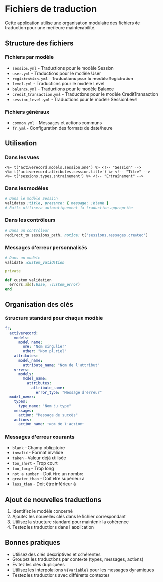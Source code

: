# Fichiers de traduction

Cette application utilise une organisation modulaire des fichiers de traduction pour une meilleure maintenabilité.

## Structure des fichiers

### Fichiers par modèle
- `session.yml` - Traductions pour le modèle Session
- `user.yml` - Traductions pour le modèle User
- `registration.yml` - Traductions pour le modèle Registration
- `level.yml` - Traductions pour le modèle Level
- `balance.yml` - Traductions pour le modèle Balance
- `credit_transaction.yml` - Traductions pour le modèle CreditTransaction
- `session_level.yml` - Traductions pour le modèle SessionLevel

### Fichiers généraux
- `common.yml` - Messages et actions communs
- `fr.yml` - Configuration des formats de date/heure

## Utilisation

### Dans les vues
```erb
<%= t('activerecord.models.session.one') %> <!-- "Session" -->
<%= t('activerecord.attributes.session.title') %> <!-- "Titre" -->
<%= t('sessions.types.entrainement') %> <!-- "Entraînement" -->
```

### Dans les modèles
```ruby
# Dans le modèle Session
validates :title, presence: { message: :blank }
# Rails utilisera automatiquement la traduction appropriée
```

### Dans les contrôleurs
```ruby
# Dans un contrôleur
redirect_to sessions_path, notice: t('sessions.messages.created')
```

### Messages d'erreur personnalisés
```ruby
# Dans un modèle
validate :custom_validation

private

def custom_validation
  errors.add(:base, :custom_error)
end
```

## Organisation des clés

### Structure standard pour chaque modèle
```yaml
fr:
  activerecord:
    models:
      model_name:
        one: "Nom singulier"
        other: "Nom pluriel"
    attributes:
      model_name:
        attribute_name: "Nom de l'attribut"
    errors:
      models:
        model_name:
          attributes:
            attribute_name:
              error_type: "Message d'erreur"
  model_names:
    types:
      type_name: "Nom du type"
    messages:
      action: "Message de succès"
    actions:
      action_name: "Nom de l'action"
```

### Messages d'erreur courants
- `blank` - Champ obligatoire
- `invalid` - Format invalide
- `taken` - Valeur déjà utilisée
- `too_short` - Trop court
- `too_long` - Trop long
- `not_a_number` - Doit être un nombre
- `greater_than` - Doit être supérieur à
- `less_than` - Doit être inférieur à

## Ajout de nouvelles traductions

1. Identifiez le modèle concerné
2. Ajoutez les nouvelles clés dans le fichier correspondant
3. Utilisez la structure standard pour maintenir la cohérence
4. Testez les traductions dans l'application

## Bonnes pratiques

- Utilisez des clés descriptives et cohérentes
- Groupez les traductions par contexte (types, messages, actions)
- Évitez les clés dupliquées
- Utilisez les interpolations `%{variable}` pour les messages dynamiques
- Testez les traductions avec différents contextes 
